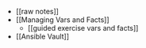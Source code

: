 - [[raw notes]]
- [[Managing Vars and Facts]]
	- [[guided  exercise vars and facts]]
- [[Ansible Vault]]
